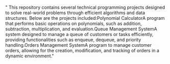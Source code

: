 " This repository contains several technical programming projects designed to solve real-world problems through efficient algorithms and data structures. Below are the projects included:Polynomial CalculatorA program that performs basic operations on polynomials, such as addition, subtraction, multiplication, and evaluation.Queue Management SystemA system designed to manage a queue of customers or tasks efficiently, providing functionalities such as enqueue, dequeue, and priority handling.Orders Management SystemA program to manage customer orders, allowing for the creation, modification, and tracking of orders in a dynamic environment." 
